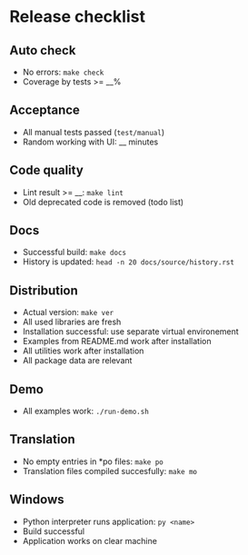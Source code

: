 # Release checklist

## Auto check

* No errors: `make check`
* Coverage by tests >= __%

## Acceptance

* All manual tests passed (`test/manual`)
* Random working with UI: __ minutes

## Code quality

* Lint result >= __: `make lint`
* Old deprecated code is removed (todo list)

## Docs

* Successful build: `make docs`
* History is updated: `head -n 20 docs/source/history.rst`

## Distribution

* Actual version: `make ver`
* All used libraries are fresh
* Installation successful: use separate virtual environement
* Examples from README.md work after installation
* All utilities work after installation
* All package data are relevant

## Demo

* All examples work: `./run-demo.sh`

## Translation

* No empty entries in *po files: `make po`
* Translation files compiled succesfully: `make mo`

## Windows

* Python interpreter runs application: `py <name>`
* Build successful
* Application works on clear machine
